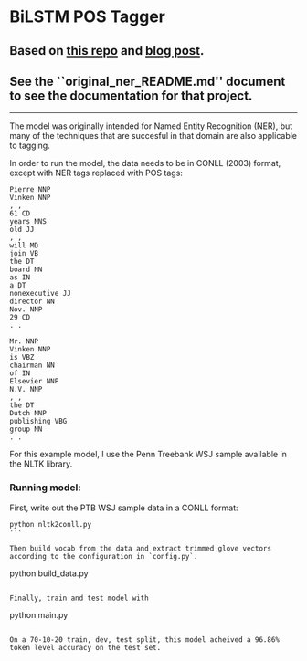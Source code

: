 # BiLSTM POS Tagger 

## Based on [this repo](https://github.com/guillaumegenthial/sequence_tagging) and [blog post](https://guillaumegenthial.github.io/sequence-tagging-with-tensorflow.html). 

## See the ``original_ner_README.md'' document to see the documentation for that project.

----

The model was originally intended for Named Entity Recognition (NER), but many of the techniques that are succesful in that domain are also applicable to tagging.

In order to run the model, the data needs to be in CONLL (2003) format, except with NER tags replaced with POS tags:

```
Pierre NNP
Vinken NNP
, ,
61 CD
years NNS
old JJ
, ,
will MD
join VB
the DT
board NN
as IN
a DT
nonexecutive JJ
director NN
Nov. NNP
29 CD
. .

Mr. NNP
Vinken NNP
is VBZ
chairman NN
of IN
Elsevier NNP
N.V. NNP
, ,
the DT
Dutch NNP
publishing VBG
group NN
. .
```

For this example model, I use the Penn Treebank WSJ sample available in the NLTK library. 

### Running model:

First, write out the PTB WSJ sample data in a CONLL format:
```
python nltk2conll.py
'''

Then build vocab from the data and extract trimmed glove vectors according to the configuration in `config.py`.

```
python build_data.py
```

Finally, train and test model with 

```
python main.py
```

On a 70-10-20 train, dev, test split, this model acheived a 96.86% token level accuracy on the test set.